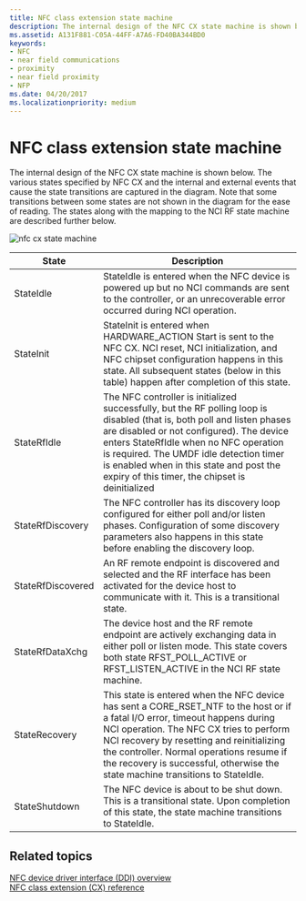 ```yaml
---
title: NFC class extension state machine
description: The internal design of the NFC CX state machine is shown below.
ms.assetid: A131F881-C05A-44FF-A7A6-FD40BA344BD0
keywords:
- NFC
- near field communications
- proximity
- near field proximity
- NFP
ms.date: 04/20/2017
ms.localizationpriority: medium
---
```


# NFC class extension state machine


The internal design of the NFC CX state machine is shown below. The various states specified by NFC CX and the internal and external events that cause the state transitions are captured in the diagram. Note that some transitions between some states are not shown in the diagram for the ease of reading. The states along with the mapping to the NCI RF state machine are described further below.

![nfc cx state machine](images/statemachine.png)

| State             | Description                                                                                                                                                                                                                                                                                                                                             |
|-------------------|---------------------------------------------------------------------------------------------------------------------------------------------------------------------------------------------------------------------------------------------------------------------------------------------------------------------------------------------------------|
| StateIdle         | StateIdle is entered when the NFC device is powered up but no NCI commands are sent to the controller, or an unrecoverable error occurred during NCI operation.                                                                                                                                                                                         |
| StateInit         | StateInit is entered when HARDWARE\_ACTION Start is sent to the NFC CX. NCI reset, NCI initialization, and NFC chipset configuration happens in this state. All subsequent states (below in this table) happen after completion of this state.                                                                                                          |
| StateRfIdle       | The NFC controller is initialized successfully, but the RF polling loop is disabled (that is, both poll and listen phases are disabled or not configured). The device enters StateRfIdle when no NFC operation is required. The UMDF idle detection timer is enabled when in this state and post the expiry of this timer, the chipset is deinitialized |
| StateRfDiscovery  | The NFC controller has its discovery loop configured for either poll and/or listen phases. Configuration of some discovery parameters also happens in this state before enabling the discovery loop.                                                                                                                                                    |
| StateRfDiscovered | An RF remote endpoint is discovered and selected and the RF interface has been activated for the device host to communicate with it. This is a transitional state.                                                                                                                                                                                      |
| StateRfDataXchg   | The device host and the RF remote endpoint are actively exchanging data in either poll or listen mode. This state covers both state RFST\_POLL\_ACTIVE or RFST\_LISTEN\_ACTIVE in the NCI RF state machine.                                                                                                                                             |
| StateRecovery     | This state is entered when the NFC device has sent a CORE\_RSET\_NTF to the host or if a fatal I/O error, timeout happens during NCI operation. The NFC CX tries to perform NCI recovery by resetting and reinitializing the controller. Normal operations resume if the recovery is successful, otherwise the state machine transitions to StateIdle.  |
| StateShutdown     | The NFC device is about to be shut down. This is a transitional state. Upon completion of this state, the state machine transitions to StateIdle.                                                                                                                                                                                                       |

 

 

 
## Related topics
[NFC device driver interface (DDI) overview](https://msdn.microsoft.com/library/windows/hardware/mt715815)  
[NFC class extension (CX) reference](https://msdn.microsoft.com/library/windows/hardware/dn905536)  

